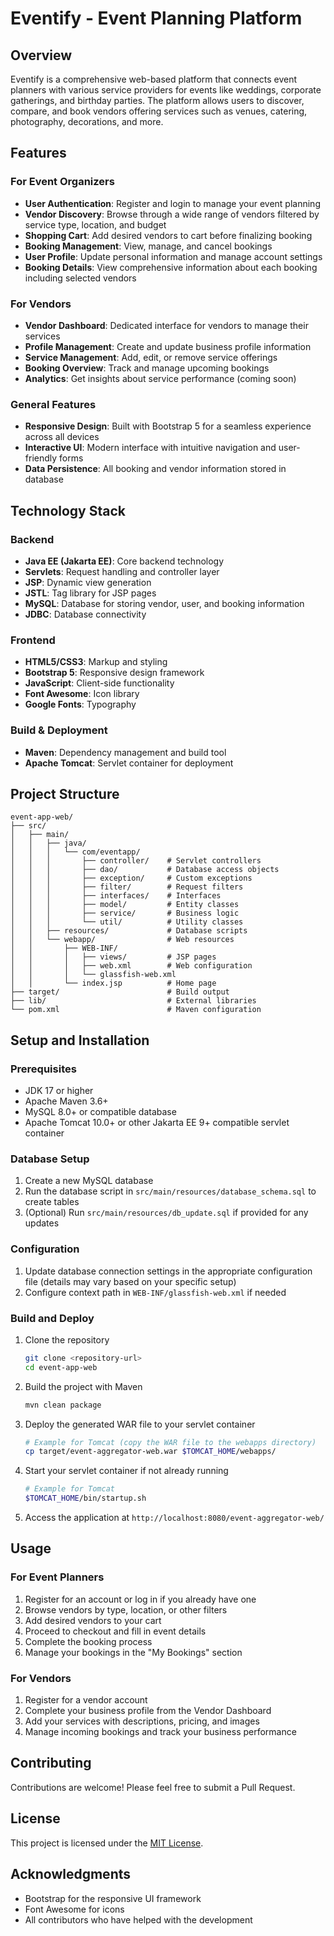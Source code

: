 # Eventify - Event Planning Platform

## Overview
Eventify is a comprehensive web-based platform that connects event planners with various service providers for events like weddings, corporate gatherings, and birthday parties. The platform allows users to discover, compare, and book vendors offering services such as venues, catering, photography, decorations, and more.

## Features

### For Event Organizers
- **User Authentication**: Register and login to manage your event planning
- **Vendor Discovery**: Browse through a wide range of vendors filtered by service type, location, and budget
- **Shopping Cart**: Add desired vendors to cart before finalizing booking
- **Booking Management**: View, manage, and cancel bookings
- **User Profile**: Update personal information and manage account settings
- **Booking Details**: View comprehensive information about each booking including selected vendors

### For Vendors
- **Vendor Dashboard**: Dedicated interface for vendors to manage their services
- **Profile Management**: Create and update business profile information
- **Service Management**: Add, edit, or remove service offerings
- **Booking Overview**: Track and manage upcoming bookings
- **Analytics**: Get insights about service performance (coming soon)

### General Features
- **Responsive Design**: Built with Bootstrap 5 for a seamless experience across all devices
- **Interactive UI**: Modern interface with intuitive navigation and user-friendly forms
- **Data Persistence**: All booking and vendor information stored in database

## Technology Stack

### Backend
- **Java EE (Jakarta EE)**: Core backend technology
- **Servlets**: Request handling and controller layer
- **JSP**: Dynamic view generation
- **JSTL**: Tag library for JSP pages
- **MySQL**: Database for storing vendor, user, and booking information
- **JDBC**: Database connectivity

### Frontend
- **HTML5/CSS3**: Markup and styling
- **Bootstrap 5**: Responsive design framework
- **JavaScript**: Client-side functionality
- **Font Awesome**: Icon library
- **Google Fonts**: Typography

### Build & Deployment
- **Maven**: Dependency management and build tool
- **Apache Tomcat**: Servlet container for deployment

## Project Structure
```
event-app-web/
├── src/
│   ├── main/
│   │   ├── java/
│   │   │   └── com/eventapp/
│   │   │       ├── controller/    # Servlet controllers
│   │   │       ├── dao/           # Database access objects
│   │   │       ├── exception/     # Custom exceptions
│   │   │       ├── filter/        # Request filters
│   │   │       ├── interfaces/    # Interfaces
│   │   │       ├── model/         # Entity classes
│   │   │       ├── service/       # Business logic
│   │   │       └── util/          # Utility classes
│   │   ├── resources/             # Database scripts
│   │   └── webapp/                # Web resources
│   │       ├── WEB-INF/
│   │       │   ├── views/         # JSP pages
│   │       │   ├── web.xml        # Web configuration
│   │       │   └── glassfish-web.xml
│   │       └── index.jsp          # Home page
├── target/                        # Build output
├── lib/                           # External libraries
└── pom.xml                        # Maven configuration
```

## Setup and Installation

### Prerequisites
- JDK 17 or higher
- Apache Maven 3.6+
- MySQL 8.0+ or compatible database
- Apache Tomcat 10.0+ or other Jakarta EE 9+ compatible servlet container

### Database Setup
1. Create a new MySQL database
2. Run the database script in `src/main/resources/database_schema.sql` to create tables
3. (Optional) Run `src/main/resources/db_update.sql` if provided for any updates

### Configuration
1. Update database connection settings in the appropriate configuration file (details may vary based on your specific setup)
2. Configure context path in `WEB-INF/glassfish-web.xml` if needed

### Build and Deploy
1. Clone the repository
   ```bash
   git clone <repository-url>
   cd event-app-web
   ```

2. Build the project with Maven
   ```bash
   mvn clean package
   ```

3. Deploy the generated WAR file to your servlet container
   ```bash
   # Example for Tomcat (copy the WAR file to the webapps directory)
   cp target/event-aggregator-web.war $TOMCAT_HOME/webapps/
   ```

4. Start your servlet container if not already running
   ```bash
   # Example for Tomcat
   $TOMCAT_HOME/bin/startup.sh
   ```

5. Access the application at `http://localhost:8080/event-aggregator-web/`

## Usage

### For Event Planners
1. Register for an account or log in if you already have one
2. Browse vendors by type, location, or other filters
3. Add desired vendors to your cart
4. Proceed to checkout and fill in event details
5. Complete the booking process
6. Manage your bookings in the "My Bookings" section

### For Vendors
1. Register for a vendor account
2. Complete your business profile from the Vendor Dashboard
3. Add your services with descriptions, pricing, and images
4. Manage incoming bookings and track your business performance

## Contributing
Contributions are welcome! Please feel free to submit a Pull Request.

## License
This project is licensed under the [MIT License](LICENSE).

## Acknowledgments
- Bootstrap for the responsive UI framework
- Font Awesome for icons
- All contributors who have helped with the development